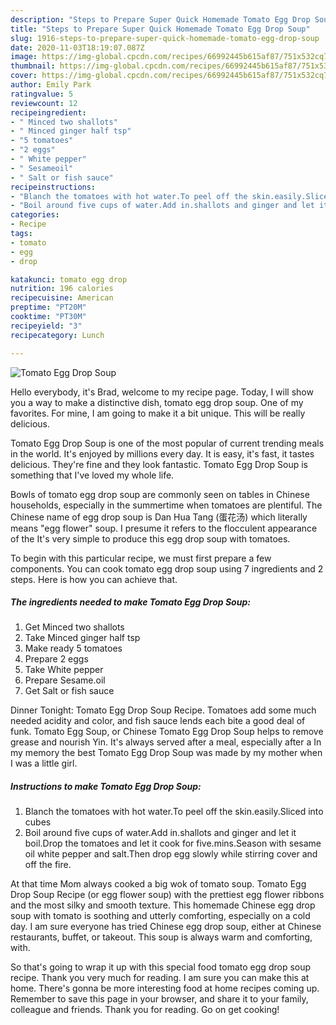 ```yaml
---
description: "Steps to Prepare Super Quick Homemade Tomato Egg Drop Soup"
title: "Steps to Prepare Super Quick Homemade Tomato Egg Drop Soup"
slug: 1916-steps-to-prepare-super-quick-homemade-tomato-egg-drop-soup
date: 2020-11-03T18:19:07.087Z
image: https://img-global.cpcdn.com/recipes/66992445b615af87/751x532cq70/tomato-egg-drop-soup-recipe-main-photo.jpg
thumbnail: https://img-global.cpcdn.com/recipes/66992445b615af87/751x532cq70/tomato-egg-drop-soup-recipe-main-photo.jpg
cover: https://img-global.cpcdn.com/recipes/66992445b615af87/751x532cq70/tomato-egg-drop-soup-recipe-main-photo.jpg
author: Emily Park
ratingvalue: 5
reviewcount: 12
recipeingredient:
- " Minced two shallots"
- " Minced ginger half tsp"
- "5 tomatoes"
- "2 eggs"
- " White pepper"
- " Sesameoil"
- " Salt or fish sauce"
recipeinstructions:
- "Blanch the tomatoes with hot water.To peel off the skin.easily.Sliced into cubes"
- "Boil around five cups of water.Add in.shallots and ginger and let it boil.Drop the tomatoes and let it cook for five.mins.Season with sesame oil white pepper and salt.Then drop egg slowly while stirring cover and off the fire."
categories:
- Recipe
tags:
- tomato
- egg
- drop

katakunci: tomato egg drop 
nutrition: 196 calories
recipecuisine: American
preptime: "PT20M"
cooktime: "PT30M"
recipeyield: "3"
recipecategory: Lunch

---
```



![Tomato Egg Drop Soup](https://img-global.cpcdn.com/recipes/66992445b615af87/751x532cq70/tomato-egg-drop-soup-recipe-main-photo.jpg)

Hello everybody, it's Brad, welcome to my recipe page. Today, I will show you a way to make a distinctive dish, tomato egg drop soup. One of my favorites. For mine, I am going to make it a bit unique. This will be really delicious.

Tomato Egg Drop Soup is one of the most popular of current trending meals in the world. It's enjoyed by millions every day. It is easy, it's fast, it tastes delicious. They're fine and they look fantastic. Tomato Egg Drop Soup is something that I've loved my whole life.

Bowls of tomato egg drop soup are commonly seen on tables in Chinese households, especially in the summertime when tomatoes are plentiful. The Chinese name of egg drop soup is Dan Hua Tang (蛋花汤) which literally means &#34;egg flower&#34; soup. I presume it refers to the flocculent appearance of the It&#39;s very simple to produce this egg drop soup with tomatoes.


To begin with this particular recipe, we must first prepare a few components. You can cook tomato egg drop soup using 7 ingredients and 2 steps. Here is how you can achieve that.

<!--inarticleads1-->

##### The ingredients needed to make Tomato Egg Drop Soup:

1. Get  Minced two shallots
1. Take  Minced ginger half tsp
1. Make ready 5 tomatoes
1. Prepare 2 eggs
1. Take  White pepper
1. Prepare  Sesame.oil
1. Get  Salt or fish sauce


Dinner Tonight: Tomato Egg Drop Soup Recipe. Tomatoes add some much needed acidity and color, and fish sauce lends each bite a good deal of funk. Tomato Egg Soup, or Chinese Tomato Egg Drop Soup helps to remove grease and nourish Yin. It&#39;s always served after a meal, especially after a In my memory the best Tomato Egg Drop Soup was made by my mother when I was a little girl. 

<!--inarticleads2-->

##### Instructions to make Tomato Egg Drop Soup:

1. Blanch the tomatoes with hot water.To peel off the skin.easily.Sliced into cubes
1. Boil around five cups of water.Add in.shallots and ginger and let it boil.Drop the tomatoes and let it cook for five.mins.Season with sesame oil white pepper and salt.Then drop egg slowly while stirring cover and off the fire.


At that time Mom always cooked a big wok of tomato soup. Tomato Egg Drop Soup Recipe (or egg flower soup) with the prettiest egg flower ribbons and the most silky and smooth texture. This homemade Chinese egg drop soup with tomato is soothing and utterly comforting, especially on a cold day. I am sure everyone has tried Chinese egg drop soup, either at Chinese restaurants, buffet, or takeout. This soup is always warm and comforting, with. 

So that's going to wrap it up with this special food tomato egg drop soup recipe. Thank you very much for reading. I am sure you can make this at home. There's gonna be more interesting food at home recipes coming up. Remember to save this page in your browser, and share it to your family, colleague and friends. Thank you for reading. Go on get cooking!
